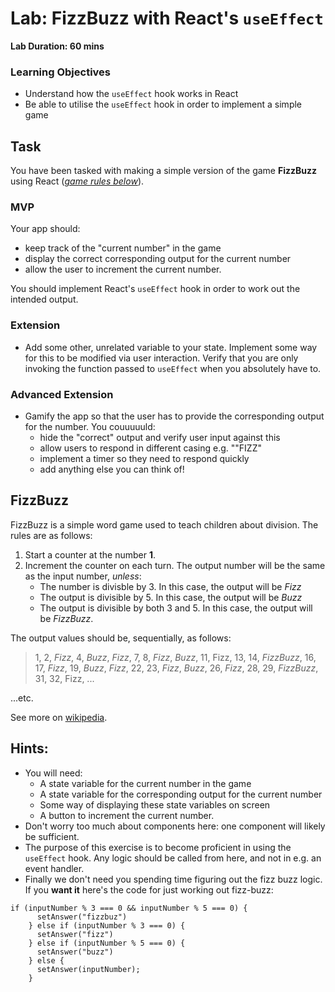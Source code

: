 #  Lab: FizzBuzz with React's `useEffect`
**Lab Duration: 60 mins**

### Learning Objectives
 - Understand how the `useEffect` hook works in React
 - Be able to utilise the `useEffect` hook in order to implement a simple game

## Task

You have been tasked with making a simple version of the game **FizzBuzz** using React (*[game rules below](#game-rules)*).

### MVP

Your app should:
 - keep track of the "current number" in the game
 - display the correct corresponding output for the current number
 - allow the user to increment the current number.

You should implement React's `useEffect` hook in order to work out the intended output.

### Extension

  - Add some other, unrelated variable to your state. Implement some way for this to be modified via user interaction. Verify that you are only invoking the function passed to `useEffect` when you absolutely have to.

### Advanced Extension
  - Gamify the app so that the user has to provide the corresponding output for the number. You couuuuuld:
     - hide the "correct" output and verify user input against this
     - allow users to respond in different casing e.g. ""FIZZ"
     - implement a timer so they need to respond quickly
     - add anything else you can think of!

## <a name="game-rules"></a>FizzBuzz

FizzBuzz is a simple word game used to teach children about division. The rules are as follows:
  1. Start a counter at the number **1**.
  2. Increment the counter on each turn. The output number will be the same as the input number, *unless*:
      - The number is divisble by 3. In this case, the output will be *Fizz*
      - The output is divisible by 5. In this case, the output will be *Buzz*
      - The output is divisible by both 3 and 5. In this case, the output will be *FizzBuzz*.

The output values should be, sequentially, as follows:
> 1, 2, *Fizz*, 4, *Buzz*, *Fizz*, 7, 8, *Fizz*, *Buzz*, 11, Fizz, 13, 14, *FizzBuzz*, 16, 17, *Fizz*, 19, *Buzz*, *Fizz*, 22, 23, *Fizz*, *Buzz*, 26, *Fizz*, 28, 29, *FizzBuzz*, 31, 32, Fizz, ...

...etc.

 See more on [wikipedia](https://en.wikipedia.org/wiki/Fizz_buzz).

## Hints:
- You will need:
  - A state variable for the current number in the game
  - A state variable for the corresponding output for the current number
  - Some way of displaying these state variables on screen
  - A button to increment the current number.
- Don't worry too much about components here: one component will likely be sufficient.
- The purpose of this exercise is to become proficient in using the `useEffect` hook. Any logic should be called from here, and not in e.g. an event handler.
- Finally we don't need you spending time figuring out the fizz buzz logic. If you **want it** here's the code for just working out fizz-buzz: 
```
if (inputNumber % 3 === 0 && inputNumber % 5 === 0) {
      setAnswer("fizzbuz")
    } else if (inputNumber % 3 === 0) {
      setAnswer("fizz")
    } else if (inputNumber % 5 === 0) {
      setAnswer("buzz")
    } else {
      setAnswer(inputNumber);
    }
```
 
